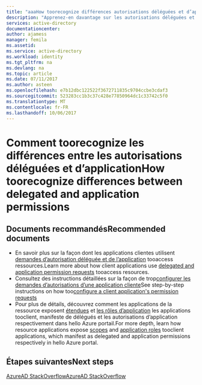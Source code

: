 ```yaml
---
title: "aaaHow toorecognize différences autorisations déléguées et d’application | Documents Microsoft"
description: "Apprenez-en davantage sur les autorisations déléguées et d’application, la façon dont elles sont utilisées par les clients et exposées par des ressources pour les applications que vous développez avec Azure AD"
services: active-directory
documentationcenter: 
author: ajamess
manager: femila
ms.assetid: 
ms.service: active-directory
ms.workload: identity
ms.tgt_pltfrm: na
ms.devlang: na
ms.topic: article
ms.date: 07/11/2017
ms.author: asteen
ms.openlocfilehash: e7b12dbc122522f3672711835c9704ccbe3cdaf3
ms.sourcegitcommit: 523283cc1b3c37c428e77850964dc1c33742c5f0
ms.translationtype: MT
ms.contentlocale: fr-FR
ms.lasthandoff: 10/06/2017
---
```

# <a name="how-toorecognize-differences-between-delegated-and-application-permissions"></a><span data-ttu-id="8778d-103">Comment toorecognize les différences entre les autorisations déléguées et d’application</span><span class="sxs-lookup"><span data-stu-id="8778d-103">How toorecognize differences between delegated and application permissions</span></span>

## <a name="recommended-documents"></a><span data-ttu-id="8778d-104">Documents recommandés</span><span class="sxs-lookup"><span data-stu-id="8778d-104">Recommended documents</span></span>

- <span data-ttu-id="8778d-105">En savoir plus sur la façon dont les applications clientes utilisent [demandes d’autorisation déléguée et de l’application](https://docs.microsoft.com/azure/active-directory/develop/active-directory-dev-glossary#permissions) tooaccess ressources.</span><span class="sxs-lookup"><span data-stu-id="8778d-105">Learn more about how client applications use [delegated and application permission requests](https://docs.microsoft.com/azure/active-directory/develop/active-directory-dev-glossary#permissions) tooaccess resources.</span></span>
- <span data-ttu-id="8778d-106">Consultez des instructions détaillées sur la façon de trop[configurer les demandes d’autorisations d’une application cliente](https://docs.microsoft.com/azure/active-directory/develop/active-directory-integrating-applications#configuring-a-client-application-to-access-web-apis)</span><span class="sxs-lookup"><span data-stu-id="8778d-106">See step-by-step instructions on how too[configure a client application's permission requests](https://docs.microsoft.com/azure/active-directory/develop/active-directory-integrating-applications#configuring-a-client-application-to-access-web-apis)</span></span>
- <span data-ttu-id="8778d-107">Pour plus de détails, découvrez comment les applications de la ressource exposent [étendues](https://docs.microsoft.com/azure/active-directory/develop/active-directory-dev-glossary#scopes) et [les rôles d’application](https://docs.microsoft.com/azure/active-directory/develop/active-directory-dev-glossary#roles) les applications tooclient, manifeste de délégués et les autorisations d’application respectivement dans hello Azure portail.</span><span class="sxs-lookup"><span data-stu-id="8778d-107">For more depth, learn how resource applications expose [scopes](https://docs.microsoft.com/azure/active-directory/develop/active-directory-dev-glossary#scopes) and [application roles](https://docs.microsoft.com/azure/active-directory/develop/active-directory-dev-glossary#roles) tooclient applications, which manifest as delegated and application permissions respectively in hello Azure portal.</span></span> 

## <a name="next-steps"></a><span data-ttu-id="8778d-108">Étapes suivantes</span><span class="sxs-lookup"><span data-stu-id="8778d-108">Next steps</span></span>
[<span data-ttu-id="8778d-109">AzureAD StackOverflow</span><span class="sxs-lookup"><span data-stu-id="8778d-109">AzureAD StackOverflow</span></span>](http://stackoverflow.com/questions/tagged/azure-active-directory)
